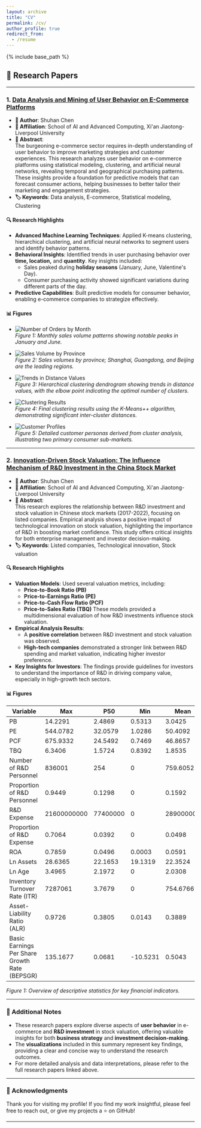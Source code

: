 ```yaml
---
layout: archive
title: "CV"
permalink: /cv/
author_profile: true
redirect_from:
  - /resume
---
```


{% include base_path %}

## 📄 Research Papers

---

### 1. [Data Analysis and Mining of User Behavior on E-Commerce Platforms](#)

- **👤 Author**: Shuhan Chen  
- **🏫 Affiliation**: School of AI and Advanced Computing, Xi'an Jiaotong-Liverpool University  
- **📜 Abstract**:  
  The burgeoning e-commerce sector requires in-depth understanding of user behavior to improve marketing strategies and customer experiences. This research analyzes user behavior on e-commerce platforms using statistical modeling, clustering, and artificial neural networks, revealing temporal and geographical purchasing patterns. These insights provide a foundation for predictive models that can forecast consumer actions, helping businesses to better tailor their marketing and engagement strategies.
- **🏷️ Keywords**: Data analysis, E-commerce, Statistical modeling, Clustering  

#### 🔍 Research Highlights
- **Advanced Machine Learning Techniques**: Applied K-means clustering, hierarchical clustering, and artificial neural networks to segment users and identify behavior patterns.
- **Behavioral Insights**: Identified trends in user purchasing behavior over **time, location,** and **quantity**. Key insights included:
  - Sales peaked during **holiday seasons** (January, June, Valentine's Day).
  - Consumer purchasing activity showed significant variations during different parts of the day.
- **Predictive Capabilities**: Built predictive models for consumer behavior, enabling e-commerce companies to strategize effectively.

#### 📊 Figures
- ![Number of Orders by Month](images/figure1_orders_by_month.png)  
  *Figure 1: Monthly sales volume patterns showing notable peaks in January and June.*

- ![Sales Volume by Province](images/figure2_sales_volume_by_province.png)  
  *Figure 2: Sales volumes by province; Shanghai, Guangdong, and Beijing are the leading regions.*

- ![Trends in Distance Values](images/figure3_trends_in_distance_values.png)  
  *Figure 3: Hierarchical clustering dendrogram showing trends in distance values, with the elbow point indicating the optimal number of clusters.*

- ![Clustering Results](images/figure4_clustering_results.png)  
  *Figure 4: Final clustering results using the K-Means++ algorithm, demonstrating significant inter-cluster distances.*

- ![Customer Profiles](images/figure5_customer_profiles.png)  
  *Figure 5: Detailed customer personas derived from cluster analysis, illustrating two primary consumer sub-markets.*


---

### 2. [Innovation-Driven Stock Valuation: The Influence Mechanism of R&D Investment in the China Stock Market](#)

- **👤 Author**: Shuhan Chen  
- **🏫 Affiliation**: School of AI and Advanced Computing, Xi'an Jiaotong-Liverpool University  
- **📜 Abstract**:  
  This research explores the relationship between R&D investment and stock valuation in Chinese stock markets (2017-2022), focusing on listed companies. Empirical analysis shows a positive impact of technological innovation on stock valuation, highlighting the importance of R&D in boosting market confidence. This study offers critical insights for both enterprise management and investor decision-making.
- **🏷️ Keywords**: Listed companies, Technological innovation, Stock valuation  

#### 🔍 Research Highlights
- **Valuation Models**: Used several valuation metrics, including:
  - **Price-to-Book Ratio (PB)**
  - **Price-to-Earnings Ratio (PE)**
  - **Price-to-Cash Flow Ratio (PCF)**
  - **Price-to-Sales Ratio (TBQ)**
  These models provided a multidimensional evaluation of how R&D investments influence stock valuation.
- **Empirical Analysis Results**:
  - A **positive correlation** between R&D investment and stock valuation was observed.
  - **High-tech companies** demonstrated a stronger link between R&D spending and market valuation, indicating higher investor preference.
- **Key Insights for Investors**: The findings provide guidelines for investors to understand the importance of R&D in driving company value, especially in high-growth tech sectors.

#### 📊 Figures
| Variable                          | Max        | P50     | Min       | Mean       | Sd        |
|-----------------------------------|------------|---------|-----------|------------|-----------|
| PB                                | 14.2291    | 2.4869  | 0.5313    | 3.0425     | 2.0511    |
| PE                                | 544.0782   | 32.0579 | 1.0286    | 50.4092    | 60.784    |
| PCF                               | 675.9332   | 24.5492 | 0.7469    | 46.8657    | 72.2797   |
| TBQ                               | 6.3406     | 1.5724  | 0.8392    | 1.8535     | 0.919     |
| Number of R&D Personnel           | 836001     | 254     | 0         | 759.6052   | 7508.975  |
| Proportion of R&D Personnel       | 0.9449     | 0.1298  | 0         | 0.1592     | 0.1337    |
| R&D Expense                       | 21600000000| 77400000| 0         | 289000000  | 1020000000|
| Proportion of R&D Expense         | 0.7064     | 0.0392  | 0         | 0.0498     | 0.0491    |
| ROA                               | 0.7859     | 0.0496  | 0.0003    | 0.0591     | 0.0471    |
| Ln Assets                         | 28.6365    | 22.1653 | 19.1319   | 22.3524    | 1.3057    |
| Ln Age                            | 3.4965     | 2.1972  | 0         | 2.0308     | 0.9192    |
| Inventory Turnover Rate (ITR)     | 7287061    | 3.7679  | 0         | 754.6766   | 64798.02  |
| Asset-Liability Ratio (ALR)       | 0.9726     | 0.3805  | 0.0143    | 0.3889     | 0.1844    |
| Basic Earnings Per Share Growth Rate (BEPSGR) | 135.1677 | 0.0681  | -10.5231   | 0.5043     | 3.1372    | 
 
  
  *Figure 1: Overview of descriptive statistics for key financial indicators.*


---

### 📝 Additional Notes
- These research papers explore diverse aspects of **user behavior** in e-commerce and **R&D investment** in stock valuation, offering valuable insights for both **business strategy** and **investment decision-making**.
- The **visualizations** included in this summary represent key findings, providing a clear and concise way to understand the research outcomes.
- For more detailed analysis and data interpretations, please refer to the full research papers linked above.

---


### 💬 Acknowledgments
Thank you for visiting my profile! If you find my work insightful, please feel free to reach out, or give my projects a ⭐ on GitHub!

---

